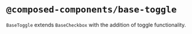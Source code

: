 # `@composed-components/base-toggle`

`BaseToggle` extends `BaseCheckbox` with the addition of toggle functionality.
